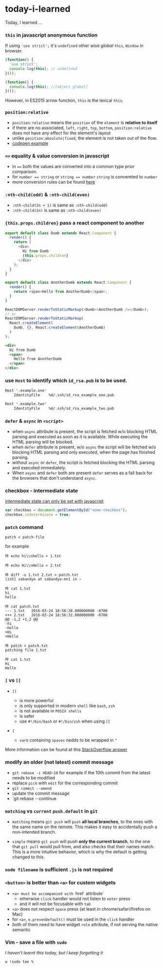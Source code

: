 # today-i-learned

Today, I learned ...

### `this` in javascript anonymous function

If using `'use strict';` it's `undefined` other wise *global* `this`, `Window` in browser.

```js
(function() {
  'use strict';
  console.log(this); // undefined
}());

(function() {
  console.log(this); //[object global]
}());
```

However, in ES2015 arrow function, `this` is the lexical `this`.

### `position:relative`

* `position:relative` means the `position` of the `element` is **relative to itself**
* if there are no associated, `left`, `right`, `top`, `bottom`, `position:relative` does not have any effect for the element's layout
* unlike `position:absolute|fixed`, the element is not taken out of the flow.
* [codepen example](http://codepen.io/anon/pen/vGYPLM)

### `==` equality & value conversion in javascript

* in `==` both the values are converted into a common type prior comparison.
* for `number == string` or `string == number` `string` is convereted to `number`
* more conversion rules can be found [here](https://developer.mozilla.org/en-US/docs/Web/JavaScript/Equality_comparisons_and_sameness#Loose_equality_using)

### `:nth-child(odd)` & `:nth-child(even)`

* `:nth-child(2n + 1)` is same as `:nth-child(odd)`
* `:nth-child(2n)` is same as `:nth-child(even)`

### `{this.props.children}` pass a react component to another 

```js
export default class Dumb extends React.Component {
  render() {
    return (
      <div>
        Hi from Dumb
        {this.props.children}
      </div>
    );
  }
}

export default class AnotherDumb extends React.Component {
  render() {
    return <span>Hello from AnotherDumb</span>;
  }
}

ReactDOMServer.renderToStaticMarkup(<Dumb><AnotherDumb /></Dumb>);
// or
ReactDOMServer.renderToStaticMarkup(
  React.createElement(
    Dumb, {}, React.createElement(AnotherDumb)
  )
);
```

```html
<div>
  Hi from Dumb
  <span>
    Hello from AnotherDumb
  </span>
</div>
```

### use `Host` to identify which `id_rsa.pub` is to be used.

```sh
Host *.example.one*
	IdentityFile 	%d/.ssh/id_rsa_example_one.pub

Host *.example.two*
	IdentityFile 	%d/.ssh/id_rsa_example_two.pub
```

### `defer` & `async` in `<script>`

* when `async` attribute is present, the script is fetched w/o blocking HTML parsing and executed as soon as it is available. While executing the HTML parsing will be blocked.
* when `defer` attribute is present, w/o `async` the script will be fetched w/o blocking HTML parsing and only executed, when the page has finished parsing. 
* without `async` or `defer`, the script is fetched blocking the HTML parsing and executed immediately.
* When `async` and `defer` both are present `defer` serves as a fall back for the browsers that don't understand `async`.

### checkbox - intermediate state

[intermediate state can only be set with javascript](https://css-tricks.com/indeterminate-checkboxes/) 

```js
var checkbox = document.getElementById("some-checkbox");
checkbox.indeterminate = true;
```

### `patch` command

`patch < patch-file`

for example 

```
吽 echo hi\\nhello > 1.txt

吽 echo Hi\\nHello > 2.txt

吽 diff -u 1.txt 2.txt > patch.txt
[zsh] sabandyo at sabandyo-mn1 in ~ 

吽 cat 1.txt
hi
hello

吽 cat patch.txt 
--- 1.txt	2016-03-24 18:56:38.000000000 -0700
+++ 2.txt	2016-03-24 18:56:32.000000000 -0700
@@ -1,2 +1,2 @@
-hi
-hello
+Hi
+Hello

吽 patch < patch.txt 
patching file 1.txt

吽 cat 1.txt        
Hi
Hello
```

### `[` vs `[[`

* `[[`
  * is more powerful
  * is only supported in modern `shell` like `bash`, `zsh`
  * is not available in `POSIX shells`
  * is safer
  * use `#!/bin/bash` or `#!/bin/zsh` when using `[[`
  
* `[`
  * `var`s containing `spaces` nedds to be wrapped in `"`

More information can be found at this [StackOverflow answer](http://stackoverflow.com/questions/13542832/what-is-the-difference-between-single-and-double-square-brackets-in-bash#answer-31366734)

### modify an older (not latest) commit message

* `git rebase -i HEAD~10` for example if the 10th commit from the latest needs to be modified
* replace `pick` with `edit` for the corresponding commit
* `git commit --amend`
* update the commit message
* `git rebase --continue

### `matching` vs `current` `push.default` in `git`

* `matching` means `git push` will `push` **all local branches**, to the ones with the same name on the remote. This makes it easy to accidentally push a non-intended branch.

* `simple` means `git push` will push **only the current branch**, to the one that `git pull` would pull from, and also checks that their names match. This is a more intuitive behavior, which is why the default is getting changed to this.

### `node filename` is sufficient `.js` is not required

### `<button>` is better than `<a>` for custom widgets

* `<a> must be accompanied with `href` `attribute`
  * otherwise `click` handler would not listen to `enter` press
  * and it will not be focusable with `tab`
* `<a>` does not respect `space` press (at least in chrome/safari/firefox on Mac)
* for `<a>`, `e.prevenDefault()` must be used in the `click` handler
* both of them need to have widget `role` attribute, if not serving the native semantic

### Vim - save a file with `sudo`

_I haven't learnt this today, but I keep forgetting it_

```
w !sudo tee %
```
